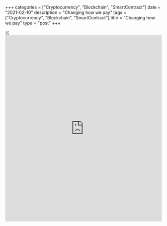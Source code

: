 +++
categories = ["Cryptocurrency", "Blockchain", "SmartContract"]
date = "2021-02-10"
description = "Changing how we pay"
tags = ["Cryptocurrency", "Blockchain", "SmartContract"]
title = "Changing how we pay"
type = "post"
+++

{{<iframe id="large-banner" src="https://www.bounty.group/#slide=11.0" width="100%" height="600" scrolling="no" style="border: 0px solid rgb(216, 221, 230); border-radius: 3px;">}}

## Canada may need a digital form of cash

The pandemic has made digital services more important than ever,
including ways to pay other than cash. The Bank has accelerated its work
to prepare for the day when Canada might want to launch a “digital
loonie.” Such a currency would be issued only if and when the time is
right, keeping the following things in mind:

  * A tipping point may be reached where the acceptance of cash sharply declines. 
  * The use of cryptocurrencies created by the private sector is rising, but they are deeply flawed as methods of payment.
  * Only a central bank can guarantee universal access, privacy and complete safety of a digital currency, with public interest as the top priority.